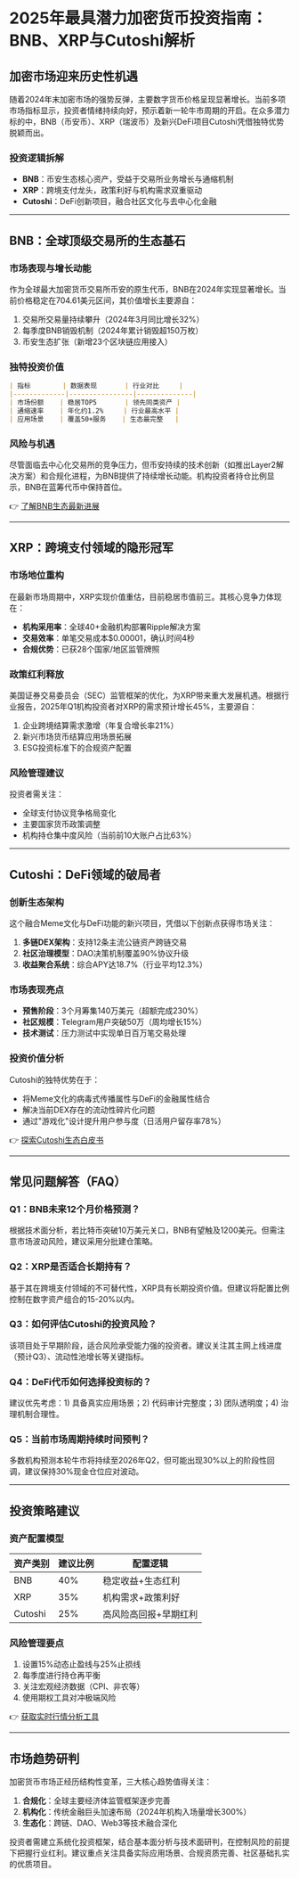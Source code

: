 # 2025年最具潜力加密货币投资指南：BNB、XRP与Cutoshi解析

## 加密市场迎来历史性机遇
随着2024年末加密市场的强势反弹，主要数字货币价格呈现显著增长。当前多项市场指标显示，投资者情绪持续向好，预示着新一轮牛市周期的开启。在众多潜力标的中，BNB（币安币）、XRP（瑞波币）及新兴DeFi项目Cutoshi凭借独特优势脱颖而出。

### 投资逻辑拆解
- **BNB**：币安生态核心资产，受益于交易所业务增长与通缩机制
- **XRP**：跨境支付龙头，政策利好与机构需求双重驱动
- **Cutoshi**：DeFi创新项目，融合社区文化与去中心化金融

---

## BNB：全球顶级交易所的生态基石

### 市场表现与增长动能
作为全球最大加密货币交易所币安的原生代币，BNB在2024年实现显著增长。当前价格稳定在704.61美元区间，其价值增长主要源自：
1. 交易所交易量持续攀升（2024年3月同比增长32%）
2. 每季度BNB销毁机制（2024年累计销毁超150万枚）
3. 币安生态扩张（新增23个区块链应用接入）

### 独特投资价值
```markdown
| 指标        | 数据表现       | 行业对比     |
|-------------|----------------|--------------|
| 市场份额    | 稳居TOP5       | 领先同类资产 |
| 通缩速率    | 年化约1.2%     | 行业最高水平 |
| 应用场景    | 覆盖50+服务    | 生态最完整   |
```

### 风险与机遇
尽管面临去中心化交易所的竞争压力，但币安持续的技术创新（如推出Layer2解决方案）和合规化进程，为BNB提供了持续增长动能。机构投资者持仓比例显示，BNB在蓝筹代币中保持首位。

👉 [了解BNB生态最新进展](https://bit.ly/okx_welcome)

---

## XRP：跨境支付领域的隐形冠军

### 市场地位重构
在最新市场周期中，XRP实现价值重估，目前稳居市值前三。其核心竞争力体现在：
- **机构采用率**：全球40+金融机构部署Ripple解决方案
- **交易效率**：单笔交易成本$0.00001，确认时间4秒
- **合规优势**：已获28个国家/地区监管牌照

### 政策红利释放
美国证券交易委员会（SEC）监管框架的优化，为XRP带来重大发展机遇。根据行业报告，2025年Q1机构投资者对XRP的需求预计增长45%，主要源自：
1. 企业跨境结算需求激增（年复合增长率21%）
2. 新兴市场货币结算应用场景拓展
3. ESG投资标准下的合规资产配置

### 风险管理建议
投资者需关注：
- 全球支付协议竞争格局变化
- 主要国家货币政策调整
- 机构持仓集中度风险（当前前10大账户占比63%）

---

## Cutoshi：DeFi领域的破局者

### 创新生态架构
这个融合Meme文化与DeFi功能的新兴项目，凭借以下创新点获得市场关注：
1. **多链DEX架构**：支持12条主流公链资产跨链交易
2. **社区治理模型**：DAO决策机制覆盖90%协议升级
3. **收益聚合系统**：综合APY达18.7%（行业平均12.3%）

### 市场表现亮点
- **预售阶段**：3个月筹集140万美元（超额完成230%）
- **社区规模**：Telegram用户突破50万（周均增长15%）
- **技术测试**：压力测试中实现单日百万笔交易处理

### 投资价值分析
Cutoshi的独特优势在于：
- 将Meme文化的病毒式传播属性与DeFi的金融属性结合
- 解决当前DEX存在的流动性碎片化问题
- 通过"游戏化"设计提升用户参与度（日活用户留存率78%）

👉 [探索Cutoshi生态白皮书](https://bit.ly/okx_welcome)

---

## 常见问题解答（FAQ）

### Q1：BNB未来12个月价格预测？
根据技术面分析，若比特币突破10万美元关口，BNB有望触及1200美元。但需注意市场波动风险，建议采用分批建仓策略。

### Q2：XRP是否适合长期持有？
基于其在跨境支付领域的不可替代性，XRP具有长期投资价值。但建议将配置比例控制在数字资产组合的15-20%以内。

### Q3：如何评估Cutoshi的投资风险？
该项目处于早期阶段，适合风险承受能力强的投资者。建议关注其主网上线进度（预计Q3）、流动性池增长等关键指标。

### Q4：DeFi代币如何选择投资标的？
建议优先考虑：1) 具备真实应用场景；2) 代码审计完整度；3) 团队透明度；4) 治理机制合理性。

### Q5：当前市场周期持续时间预判？
多数机构预测本轮牛市将持续至2026年Q2，但可能出现30%以上的阶段性回调，建议保持30%现金仓位应对波动。

---

## 投资策略建议

### 资产配置模型
| 资产类别 | 建议比例 | 配置逻辑                  |
|----------|----------|---------------------------|
| BNB      | 40%      | 稳定收益+生态红利         |
| XRP      | 35%      | 机构需求+政策利好         |
| Cutoshi  | 25%      | 高风险高回报+早期红利     |

### 风险管理要点
1. 设置15%动态止盈线与25%止损线
2. 每季度进行持仓再平衡
3. 关注宏观经济数据（CPI、非农等）
4. 使用期权工具对冲极端风险

👉 [获取实时行情分析工具](https://bit.ly/okx_welcome)

---

## 市场趋势研判
加密货币市场正经历结构性变革，三大核心趋势值得关注：
1. **合规化**：全球主要经济体监管框架逐步完善
2. **机构化**：传统金融巨头加速布局（2024年机构入场量增长300%）
3. **生态化**：跨链、DAO、Web3等技术融合深化

投资者需建立系统化投资框架，结合基本面分析与技术面研判，在控制风险的前提下把握行业红利。建议重点关注具备实际应用场景、合规资质完善、社区基础扎实的优质项目。